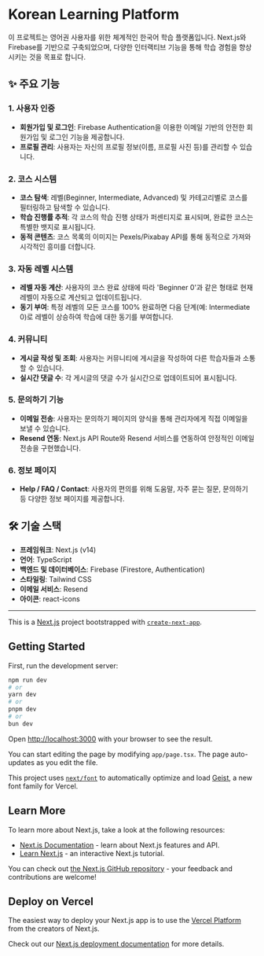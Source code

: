 # Korean Learning Platform

이 프로젝트는 영어권 사용자를 위한 체계적인 한국어 학습 플랫폼입니다. Next.js와 Firebase를 기반으로 구축되었으며, 다양한 인터랙티브 기능을 통해 학습 경험을 향상시키는 것을 목표로 합니다.

## ✨ 주요 기능

### 1. 사용자 인증
- **회원가입 및 로그인**: Firebase Authentication을 이용한 이메일 기반의 안전한 회원가입 및 로그인 기능을 제공합니다.
- **프로필 관리**: 사용자는 자신의 프로필 정보(이름, 프로필 사진 등)를 관리할 수 있습니다.

### 2. 코스 시스템
- **코스 탐색**: 레벨(Beginner, Intermediate, Advanced) 및 카테고리별로 코스를 필터링하고 탐색할 수 있습니다.
- **학습 진행률 추적**: 각 코스의 학습 진행 상태가 퍼센티지로 표시되며, 완료한 코스는 특별한 뱃지로 표시됩니다.
- **동적 콘텐츠**: 코스 목록의 이미지는 Pexels/Pixabay API를 통해 동적으로 가져와 시각적인 흥미를 더합니다.

### 3. 자동 레벨 시스템
- **레벨 자동 계산**: 사용자의 코스 완료 상태에 따라 'Beginner 0'과 같은 형태로 현재 레벨이 자동으로 계산되고 업데이트됩니다.
- **동기 부여**: 특정 레벨의 모든 코스를 100% 완료하면 다음 단계(예: Intermediate 0)로 레벨이 상승하여 학습에 대한 동기를 부여합니다.

### 4. 커뮤니티
- **게시글 작성 및 조회**: 사용자는 커뮤니티에 게시글을 작성하여 다른 학습자들과 소통할 수 있습니다.
- **실시간 댓글 수**: 각 게시글의 댓글 수가 실시간으로 업데이트되어 표시됩니다.

### 5. 문의하기 기능
- **이메일 전송**: 사용자는 문의하기 페이지의 양식을 통해 관리자에게 직접 이메일을 보낼 수 있습니다.
- **Resend 연동**: Next.js API Route와 Resend 서비스를 연동하여 안정적인 이메일 전송을 구현했습니다.

### 6. 정보 페이지
- **Help / FAQ / Contact**: 사용자의 편의를 위해 도움말, 자주 묻는 질문, 문의하기 등 다양한 정보 페이지를 제공합니다.

## 🛠️ 기술 스택

- **프레임워크**: Next.js (v14)
- **언어**: TypeScript
- **백엔드 및 데이터베이스**: Firebase (Firestore, Authentication)
- **스타일링**: Tailwind CSS
- **이메일 서비스**: Resend
- **아이콘**: react-icons

---

This is a [Next.js](https://nextjs.org) project bootstrapped with [`create-next-app`](https://nextjs.org/docs/app/api-reference/cli/create-next-app).

## Getting Started

First, run the development server:

```bash
npm run dev
# or
yarn dev
# or
pnpm dev
# or
bun dev
```

Open [http://localhost:3000](http://localhost:3000) with your browser to see the result.

You can start editing the page by modifying `app/page.tsx`. The page auto-updates as you edit the file.

This project uses [`next/font`](https://nextjs.org/docs/app/building-your-application/optimizing/fonts) to automatically optimize and load [Geist](https://vercel.com/font), a new font family for Vercel.

## Learn More

To learn more about Next.js, take a look at the following resources:

- [Next.js Documentation](https://nextjs.org/docs) - learn about Next.js features and API.
- [Learn Next.js](https://nextjs.org/learn) - an interactive Next.js tutorial.

You can check out [the Next.js GitHub repository](https://github.com/vercel/next.js) - your feedback and contributions are welcome!

## Deploy on Vercel

The easiest way to deploy your Next.js app is to use the [Vercel Platform](https://vercel.com/new?utm_medium=default-template&filter=next.js&utm_source=create-next-app&utm_campaign=create-next-app-readme) from the creators of Next.js.

Check out our [Next.js deployment documentation](https://nextjs.org/docs/app/building-your-application/deploying) for more details.
